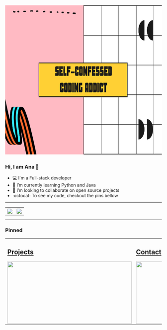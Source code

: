 <h1>
  <img width=1000 height=480 src="Assets/image1.png"/>
</h1>

### Hi, I am Ana :information_desk_person:

- :computer: I'm a Full-stack developer 
- 🌱 I’m currently learning Python and Java
- 👯 I’m looking to collaborate on open source projects
- :octocat: To see my code, checkout the pins bellow

___________________________________________________________________________________________________________________________________________________

<center>
<table>
<tr>
<td><a href="https://github.com/skempfer/github-readme-stats">
  <img align="center" src="https://github-readme-stats.vercel.app/api?username=skempfer&hide=stars,issues&count_private=true&show_icons=true&theme=dracula"/>
</a>  
</td>
<td><a href="https://github.com/skempfer/github-readme-stats">
  <img align="center" src="https://github-readme-stats.vercel.app/api/top-langs/?username=skempfer&theme=dracula&layout=compact"/>
</a>
</td>
</tr>
</table>
</center>

_____________________________________________________________________________________________________________________________________________________

### Pinned

<center>
<table>
<tr>
<td><h2><a href="https://gist.github.com/skempfer/5a06841c2e41b8e97551573827635f73">Projects</a></h2>
  <img align="center" width=400 height=200 src="https://gist.githubusercontent.com/skempfer/5a06841c2e41b8e97551573827635f73/raw/ea1bf53384f0b1d26ddf9403ceae718fcd69a1a8/giphy.gif"/>
</td>
<td><h2><a href="https://gist.github.com/skempfer/69d7a98db77202e2ac801c7c2a3c2ecb">Contact</a></h2> 
  <img align="center" width=400 height=200 src="https://gist.githubusercontent.com/skempfer/69d7a98db77202e2ac801c7c2a3c2ecb/raw/e49d009617af4ccd1bb23a50a451e742af07c689/giphy.gif"/>
</td>
</tr>
</table>
</center>




